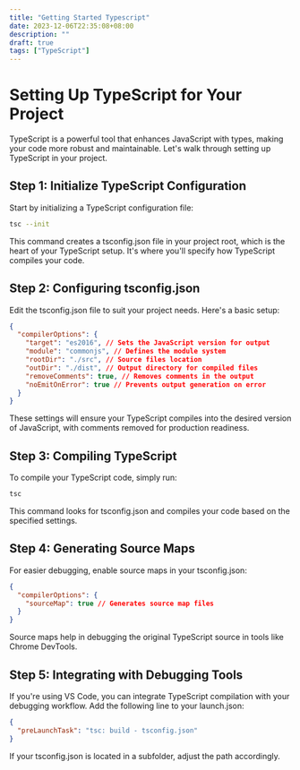 ```yaml
---
title: "Getting Started Typescript"
date: 2023-12-06T22:35:08+08:00
description: ""
draft: true 
tags: ["TypeScript"]
---
```


# Setting Up TypeScript for Your Project

TypeScript is a powerful tool that enhances JavaScript with types, making your code more robust and maintainable. Let's walk through setting up TypeScript in your project.

## Step 1: Initialize TypeScript Configuration

Start by initializing a TypeScript configuration file:

```bash
tsc --init
```

This command creates a tsconfig.json file in your project root, which is the heart of your TypeScript setup. It's where you'll specify how TypeScript compiles your code.

## Step 2: Configuring tsconfig.json

Edit the tsconfig.json file to suit your project needs. Here's a basic setup:

```json
{
  "compilerOptions": {
    "target": "es2016", // Sets the JavaScript version for output
    "module": "commonjs", // Defines the module system
    "rootDir": "./src", // Source files location
    "outDir": "./dist", // Output directory for compiled files
    "removeComments": true, // Removes comments in the output
    "noEmitOnError": true // Prevents output generation on error
  }
}
```

These settings will ensure your TypeScript compiles into the desired version of JavaScript, with comments removed for production readiness.

## Step 3: Compiling TypeScript

To compile your TypeScript code, simply run:

```bash
tsc
```

This command looks for tsconfig.json and compiles your code based on the specified settings.

## Step 4: Generating Source Maps

For easier debugging, enable source maps in your tsconfig.json:

```json
{
  "compilerOptions": {
    "sourceMap": true // Generates source map files
  }
}
```

Source maps help in debugging the original TypeScript source in tools like Chrome DevTools.

## Step 5: Integrating with Debugging Tools

If you're using VS Code, you can integrate TypeScript compilation with your debugging workflow. Add the following line to your launch.json:

```json
{
  "preLaunchTask": "tsc: build - tsconfig.json"
}
```

If your tsconfig.json is located in a subfolder, adjust the path accordingly.
